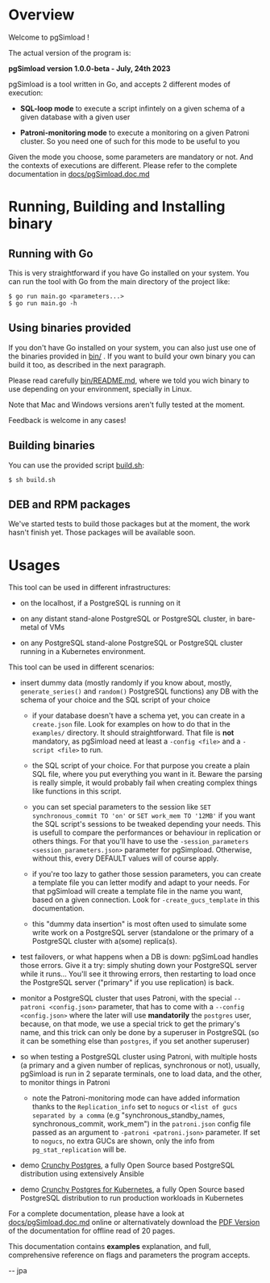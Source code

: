 # Overview

Welcome to pgSimload !

The actual version of the program is: 

**pgSimload version 1.0.0-beta - July, 24th 2023**

pgSimload is a tool written in Go, and accepts 2 different modes of execution:

  - **SQL-loop mode** to execute a script infintely on a given schema of a
    given database with a given user 

  - **Patroni-monitoring mode** to execute a monitoring on a given Patroni
    cluster. So you need one of such for this mode to be useful to you

Given the mode you choose, some parameters are mandatory or not. And the
contexts of executions are different. Please refer to the complete
documentation in [docs/pgSimload.doc.md](doc/pgSimload.doc.md)

# Running, Building and Installing binary

## Running with Go

This is very straightforward if you have Go installed on your system.
You can run the tool with Go from the main directory of the project like:

```code
$ go run main.go <parameters...>
$ go run main.go -h
```

## Using binaries provided

If you don't have Go installed on your system, you can also just use one of
the binaries provided in [bin/](https://github.com/CrunchyData/pgSimload/blob/main/bin/)
. If you want to build your own binary you can
build it too, as described in the next paragraph.

Please read carefully [bin/README.md](https://github.com/CrunchyData/pgSimload/blob/main/bin/README.md),
where we told you wich binary to use depending on your environment, specially
in Linux.

Note that Mac and Windows versions aren't fully tested at the moment. 

Feedback is welcome in any cases!

## Building binaries

You can use the provided script [build.sh](https://github.com/CrunchyData/pgSimload/blob/main/build.sh):

```code 
$ sh build.sh
```

## DEB and RPM packages

We've started tests to build those packages but at the moment, the work hasn't
finish yet. Those packages will be available soon.

# Usages

This tool can be used in different infrastructures:

  - on the localhost, if a PostgreSQL is running on it
  
  - on any distant stand-alone PostgreSQL or PostgreSQL cluster, in 
    bare-metal of VMs

  - on any PostgreSQL stand-alone PostgreSQL or PostgreSQL cluster
    running in a Kubernetes environment. 

This tool can be used in different scenarios:

  - insert dummy data (mostly randomly if you know about, mostly,
    `generate_series()` and `random()` PostgreSQL functions) any DB with the
     schema of your choice and the SQL script of your choice
   
    - if your database doesn't have a schema yet, you can create in a
      `create.json` file. Look for examples on how to do that in the
      `examples/` directory. It should straightforward. That file is **not** 
      mandatory, as pgSimload need at least a `-config <file>` and a `-script
      <file>` to run.

    - the SQL script of your choice. For that purpose you create a plain 
      SQL file, where you put everything you want in it. Beware the parsing
      is really simple, it would probably fail when creating complex things
      like functions in this script.

    - you can set special parameters to the session like `SET
      synchronous_commit TO 'on'` or `SET work_mem TO '12MB'` if you want
      the SQL script's sessions to be tweaked depending your needs. This is
      usefull to compare the performances or behaviour in replication or
      others things. For that you'll have to use the `-session_parameters
      <session_parameters.json>` parameter for pgSimpload. Otherwise, without
      this, every DEFAULT values will of course apply.

    - if you're too lazy to gather those session parameters, you can create
      a template file you can letter modify and adapt to your needs. For that
      pgSimload will create a template file in the name you want, based on a 
      given connection. Look for `-create_gucs_template` in this
      documentation.

    - this "dummy data insertion" is most often used to simulate some 
      write work on a PostgreSQL server (standalone or the primary of a 
      PostgreSQL cluster with a(some) replica(s).

  - test failovers, or what happens when a DB is down: pgSimLoad handles those
    errors. Give it a try: simply shuting down your PostgreSQL server while it
    runs... You'll see it throwing errors, then restarting to load once the
    PostgreSQL server ("primary" if you use replication) is back. 

  - monitor a PostgreSQL cluster that uses Patroni, with the special 
    `--patroni <config.json>` parameter, that has to come with a 
    `--config <config.json>` where the later will use **mandatorily** the
    `postgres` user, because, on that mode, we use a special trick to get the
    primary's name, and this trick can only be done by a superuser in
    PostgreSQL (so it can be something else than `postgres`, if you set
    another superuser)

  - so when testing a PostgreSQL cluster using Patroni, with multiple 
    hosts (a primary and a given number of replicas, synchronous or not),
    usually, pgSimload is run in 2 separate terminals, one to load data,
    and the other, to monitor things in Patroni

    - note the Patroni-monitoring mode can have added information thanks
      to the `Replication_info` set to `nogucs` or `<list of gucs separated by
      a comma` (e.g "synchronous_standby_names, synchronous_commit, work_mem") in
      the `patroni.json` config file passed as an argument to `-patroni <patroni.json>` parameter. 
      If set to `nogucs`, no extra GUCs are shown, only the info from `pg_stat_replication` will be.

  - demo [Crunchy Postgres](https://www.crunchydata.com/products/crunchy-high-availability-postgresql), a fully Open Source based PostgreSQL distribution
    using extensively Ansible

  - demo [Crunchy Postgres for Kubernetes](https://www.crunchydata.com/products/crunchy-postgresql-for-kubernetes),
    a fully Open Source based PostgreSQL distribution to run production workloads in Kubernetes

For a complete documentation, please have a look at
[docs/pgSimload.doc.md](doc/pgSimload.doc.md)
online or alternativately download the [PDF
Version](doc/pgSimload.doc.pdf)
of the documentation for offline read of 20 pages.

This documentation contains **examples** explanation, and full, comprehensive
reference on flags and parameters the program accepts.

-- jpa
